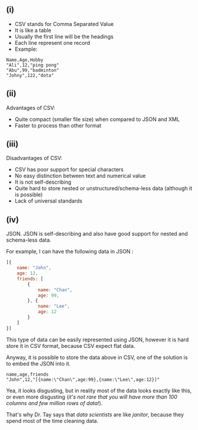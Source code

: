 ## (i)
- CSV stands for Comma Separated Value
- It is like a table
- Usually the first line will be the headings
- Each line represent one record
- Example:
```
Name,Age,Hobby
"Ali",12,"ping pong"
"Abu",99,"badminton"
"Johny",122,"dota"
```

## (ii)
Advantages of CSV:
- Quite compact (smaller file size) when compared to JSON and XML
- Faster to process than other format


## (iii)
Disadvantages of CSV:
- CSV has poor support for special characters 
- No easy distinction between text and numerical value
- It is not self-describing 
- Quite hard to store nested or unstructured/schema-less data (although it is possible)
- Lack of universal standards

## (iv)
JSON. JSON is self-describing and also have good support for nested and schema-less data.

For example, I can have the following data in JSON :
```js
[{
    name: "John",
    age: 12,
    friends: [
        {
            name: "Chan",
            age: 99,
        }, {
            name: "Lee",
            age: 12
        }
    ]
}]
```
This type of data can be easily represented using JSON, however it is hard store it in CSV format, because CSV expect flat data.  

Anyway, it is possible to store the data above in CSV, one of the solution is to embed the JSON into it.

```
name,age,friends
"John",12,"[{name:\"Chan\",age:99},{name:\"Lee\",age:12}]"

```
Yea, it looks disgusting, but in reality most of the data looks exactly like this, or even more disgusting (*it's not rare that you will have more than 100 columns and few million rows of data!*).

That's why Dr. Tay says that *data scientists* are like *janitor*, because they spend most of the time cleaning data.